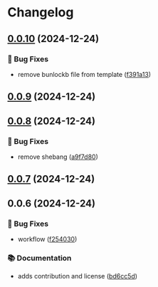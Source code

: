 # Changelog

## [0.0.10](https://github.com/patrickkabwe/react-native-nitro-module-template/compare/v0.0.9...v0.0.10) (2024-12-24)

### 🐛 Bug Fixes

* remove bunlockb file from template ([f391a13](https://github.com/patrickkabwe/react-native-nitro-module-template/commit/f391a13dbc660275bba31ca84ff7f4ebdb0759d1))

## [0.0.9](https://github.com/patrickkabwe/react-native-nitro-module-template/compare/v0.0.8...v0.0.9) (2024-12-24)

## [0.0.8](https://github.com/patrickkabwe/react-native-nitro-module-template/compare/v0.0.7...v0.0.8) (2024-12-24)

### 🐛 Bug Fixes

* remove shebang ([a9f7d80](https://github.com/patrickkabwe/react-native-nitro-module-template/commit/a9f7d8075b38d9432b4d6f58a3e13cd9cf35e51a))

## [0.0.7](https://github.com/patrickkabwe/react-native-nitro-module-template/compare/v0.0.6...v0.0.7) (2024-12-24)

## 0.0.6 (2024-12-24)

### 🐛 Bug Fixes

* workflow ([f254030](https://github.com/patrickkabwe/react-native-nitro-module-template/commit/f254030a284a02442bd3eda14084beef297808ec))

### 📚 Documentation

* adds contribution and license ([bd6cc5d](https://github.com/patrickkabwe/react-native-nitro-module-template/commit/bd6cc5d0822b53808944c1a5c808c37c19621031))
